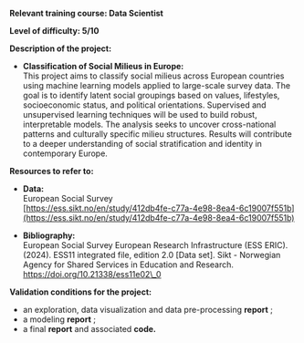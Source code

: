 

**Relevant training course: Data Scientist**		

**Level of difficulty:  5/10**

**Description of the project:** 

- **Classification of Social Milieus in Europe:**   
  This project aims to classify social milieus across European countries using machine learning models applied to large-scale survey data. The goal is to identify latent social groupings based on values, lifestyles, socioeconomic status, and political orientations. Supervised and unsupervised learning techniques will be used to build robust, interpretable models. The analysis seeks to uncover cross-national patterns and culturally specific milieu structures. Results will contribute to a deeper understanding of social stratification and identity in contemporary Europe.

**Resources to refer to:** 

- **Data:**   
  European Social Survey   
  [https://ess.sikt.no/en/study/412db4fe-c77a-4e98-8ea4-6c19007f551b](https://ess.sikt.no/en/study/412db4fe-c77a-4e98-8ea4-6c19007f551b)   
    
- **Bibliography:**  
  European Social Survey European Research Infrastructure (ESS ERIC). (2024). ESS11 integrated file, edition 2.0 \[Data set\]. Sikt \- Norwegian Agency for Shared Services in Education and Research. https://doi.org/10.21338/ess11e02\_0

**Validation conditions for the project:** 

- an exploration, data visualization and data pre-processing **report** ;  
- a modeling **report** ;   
- a final **report** and associated **code.** 

